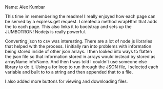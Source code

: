 Name: Alex Kumbar

This time im remembering the readme! I really enjoyed how each page can be served by a express.get request. I created a method wrapHtml that adds the <head> to each page. This also links it to bootstrap and sets up the JUMBOTRON! Nodejs is really powerful.

Converting json to csv was interesting. There are a lot of node js libraries that helped with the process. I initially ran into problems with information being stored inside of other json arrays. I then looked into ways to flatten the json file so that information stored in arrays would instead by stored as arrayName.infoName.
And then I was told I couldn't use someone else library to do it. Using a for loop to run through the JSON file, I selected each variable and built to to a string and then appended that to a file.

I also added more buttons for viewing and downloading files.